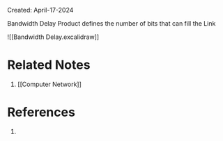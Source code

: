 Created: April-17-2024

Bandwidth Delay Product defines the number of bits that can fill the Link

![[Bandwidth Delay.excalidraw]]


# Related Notes

1. [[Computer Network]]
# References

1. 